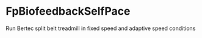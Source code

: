 # FpBiofeedbackSelfPace
Run Bertec split belt treadmill in fixed speed and adaptive speed conditions
